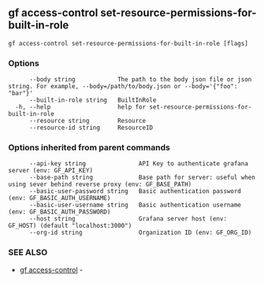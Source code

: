 ## gf access-control set-resource-permissions-for-built-in-role



```
gf access-control set-resource-permissions-for-built-in-role [flags]
```

### Options

```
      --body string            The path to the body json file or json string. For example, --body=/path/to/body.json or --body='{"foo": "bar"}'
      --built-in-role string   BuiltInRole
  -h, --help                   help for set-resource-permissions-for-built-in-role
      --resource string        Resource
      --resource-id string     ResourceID
```

### Options inherited from parent commands

```
      --api-key string               API Key to authenticate grafana server (env: GF_API_KEY)
      --base-path string             Base path for server: useful when using sever behind reverse proxy (env: GF_BASE_PATH)
      --basic-user-password string   Basic authentication password (env: GF_BASIC_AUTH_USERNAME)
      --basic-user-username string   Basic authentication username (env: GF_BASIC_AUTH_PASSWORD)
      --host string                  Grafana server host (env: GF_HOST) (default "localhost:3000")
      --org-id string                Organization ID (env: GF_ORG_ID)
```

### SEE ALSO

* [gf access-control](gf_access-control.md)	 - 

